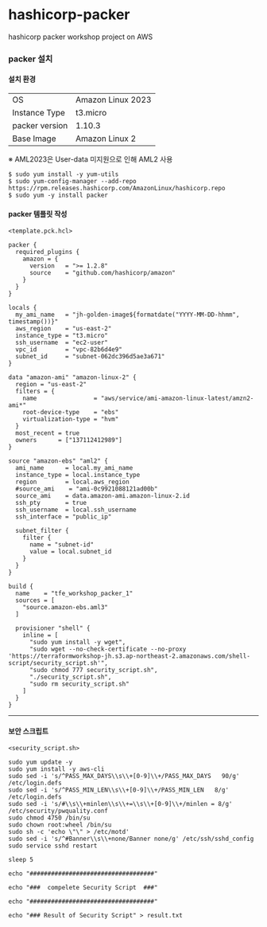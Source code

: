 # hashicorp-packer

hashicorp packer workshop project on AWS

### packer 설치

#### 설치 환경
|               |                       |
|-------------- |-----------------------|
|OS				|Amazon Linux 2023		|
|Instance Type  |t3.micro				|
|packer version |1.10.3					|
|Base Image		|Amazon Linux 2			|

※  AML2023은 User-data 미지원으로 인해 AML2 사용

    $ sudo yum install -y yum-utils
    $ sudo yum-config-manager --add-repo https://rpm.releases.hashicorp.com/AmazonLinux/hashicorp.repo
    $ sudo yum -y install packer

#### packer 템플릿 작성

	<template.pck.hcl>
	
    packer {
      required_plugins {
        amazon = {
          version   = ">= 1.2.8"
          source    = "github.com/hashicorp/amazon"
        }
      }
    }
    
    locals {
      my_ami_name   = "jh-golden-image${formatdate("YYYY-MM-DD-hhmm", timestamp())}"
      aws_region    = "us-east-2"
      instance_type = "t3.micro"
      ssh_username  = "ec2-user"
      vpc_id        = "vpc-82b6d4e9"
      subnet_id     = "subnet-062dc396d5ae3a671"
    }
    
    data "amazon-ami" "amazon-linux-2" {
      region = "us-east-2"
      filters = {
        name                = "aws/service/ami-amazon-linux-latest/amzn2-ami*"
        root-device-type    = "ebs"
        virtualization-type = "hvm"
      }
      most_recent = true
      owners      = ["137112412989"]
    }
    
    source "amazon-ebs" "aml2" {
      ami_name      = local.my_ami_name
      instance_type = local.instance_type
      region        = local.aws_region
      #source_ami    = "ami-0c9921088121ad00b"
      source_ami    = data.amazon-ami.amazon-linux-2.id
      ssh_pty       = true
      ssh_username  = local.ssh_username
      ssh_interface = "public_ip"
    
      subnet_filter {
        filter {
          name = "subnet-id"
          value = local.subnet_id
        }
      }
    }
    
    build {
      name    = "tfe_workshop_packer_1"
      sources = [
        "source.amazon-ebs.aml3"
      ]
      
      provisioner "shell" {
        inline = [
          "sudo yum install -y wget",
    	  "sudo wget --no-check-certificate --no-proxy 'https://terraformworkshop-jh.s3.ap-northeast-2.amazonaws.com/shell-script/security_script.sh'",
    	  "sudo chmod 777 security_script.sh",
    	  "./security_script.sh",
          "sudo rm security_script.sh"
        ]
      }
    }

--------------------

#### 보안 스크립트 

    <security_script.sh>
    
    sudo yum update -y
    sudo yum install -y aws-cli
    sudo sed -i 's/^PASS_MAX_DAYS\\s\\+[0-9]\\+/PASS_MAX_DAYS   90/g' /etc/login.defs
    sudo sed -i 's/^PASS_MIN_LEN\\s\\+[0-9]\\+/PASS_MIN_LEN   8/g' /etc/login.defs
    sudo sed -i 's/#\\s\\+minlen\\s\\+=\\s\\+[0-9]\\+/minlen = 8/g' /etc/security/pwquality.conf
    sudo chmod 4750 /bin/su
    sudo chown root:wheel /bin/su
    sudo sh -c 'echo \"\" > /etc/motd'
    sudo sed -i 's/^#Banner\\s\\+none/Banner none/g' /etc/ssh/sshd_config
    sudo service sshd restart
    
    sleep 5
    
    echo "###################################"
    
    echo "###  compelete Security Script  ###"
    
    echo "###################################"
    
    echo "### Result of Security Script" > result.txt

